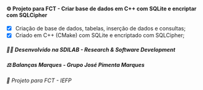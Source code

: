 #### ⚙️ Projeto para FCT - Criar base de dados em C++ com SQLite e encriptar com SQLCipher

- [x] Criação de base de dados, tabelas, inserção de dados e consultas;
- [x] Criado em C++ (CMake) com SQLite e encriptado com SQLCipher;

##### 👨‍💻 Desenvolvido na SDILAB - Research & Software Development 
##### ⚖️ Balanças Marques - Grupo José Pimenta Marques
###### 📖 Projeto para FCT - IEFP
